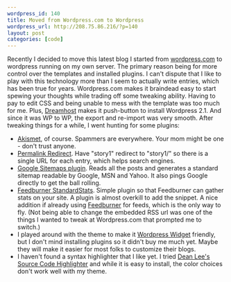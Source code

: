```yaml
--- 
wordpress_id: 140
title: Moved from Wordpress.com to Wordpress
wordpress_url: http://208.75.86.216/?p=140
layout: post
categories: [code]
---
```

Recently I decided to move this latest blog I started from <a href="http://wordpress.com/">wordpress.com</a> to wordpress running on my own server. The primary reason being for more control over the templates and installed plugins. I can't dispute that I like to play with this technology more than I seem to actually write entries, which has been true for years. Wordpress.com makes it braindead easy to start spewing your thoughts while trading off some tweaking ability. Having to pay to edit CSS and being unable to mess with the template was too much for me. Plus, <a href="http://www.dreamhost.com">Dreamhost</a> makes it push-button to install Wordpress 2.1. And since it was WP to WP, the export and re-import was very smooth.  After tweaking things for a while, I went hunting for some plugins:

<ul>

<li><a href="http://akismet.com/">Akismet</a>, of course. Spammers are everywhere. Your mom might be one - don't trust anyone.

<li><a href="http://fucoder.com/code/permalink-redirect/">Permalink Redirect</a>. Have "story1" redirect to "story1/" so there is a single URL for each entry, which helps search engines.

<li><a href="http://www.arnebrachhold.de/2005/06/05/google-sitemaps-generator-v2-final">Google Sitemaps plugin</a>. Reads all the posts and generates a standard sitemap readable by Google, MSN and Yahoo. It also pings Google directly to get the ball rolling.

<li><a href="http://bloggerdesign.com/133/fb-standardstats/">Feedburner StandardStats</a>. Simple plugin so that Feedburner can gather stats on your site. A plugin is almost overkill to add the snippet. A nice addition if already using <a href="http://www.feedburner.com">Feedburner</a> for feeds, which is the only way to fly. (Not being able to change the embedded RSS url was one of the things I wanted to tweak at Wordpress.com that prompted me to switch.)

<li>I played around with the theme to make it <a href="http://widgets.wordpress.com/">Wordpress Widget</a> friendly, but I don't mind installing plugins so it didn't buy me much yet. Maybe they will make it easier for most folks to customize their blogs. 

<li>I haven't found a syntax highlighter that I like yet. I tried <a href="http://www.deanlee.cn/wordpress/code_highlighter_plugin_for_wordpress/">Dean Lee's Source Code Highlighter</a> and while it is easy to install, the color choices don't work well with my theme. 
</ul>
